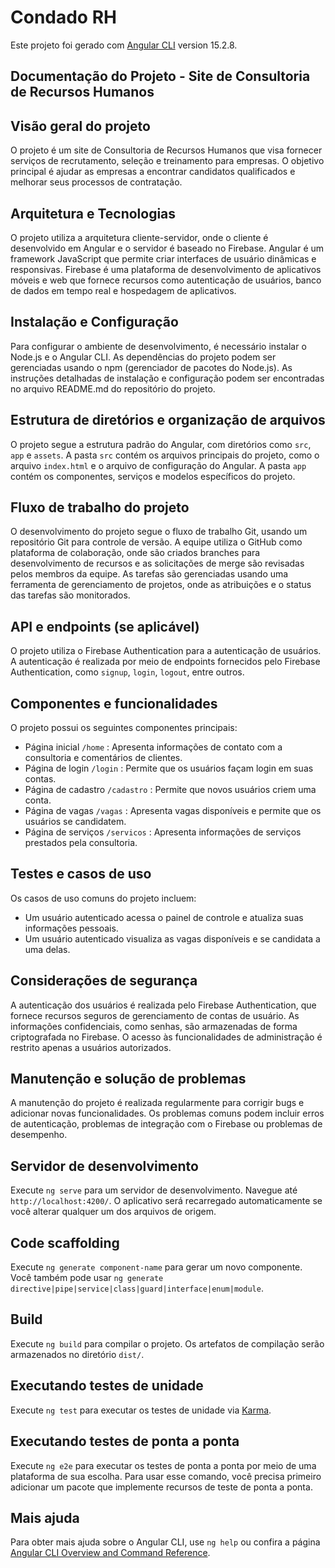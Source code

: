 # Condado RH

Este projeto foi gerado com [Angular CLI](https://github.com/angular/angular-cli) version 15.2.8.

## Documentação do Projeto - Site de Consultoria de Recursos Humanos

## Visão geral do projeto
O projeto é um site de Consultoria de Recursos Humanos que visa fornecer serviços de recrutamento, seleção e treinamento para empresas. O objetivo principal é ajudar as empresas a encontrar candidatos qualificados e melhorar seus processos de contratação.

## Arquitetura e Tecnologias
O projeto utiliza a arquitetura cliente-servidor, onde o cliente é desenvolvido em Angular e o servidor é baseado no Firebase. Angular é um framework JavaScript que permite criar interfaces de usuário dinâmicas e responsivas. Firebase é uma plataforma de desenvolvimento de aplicativos móveis e web que fornece recursos como autenticação de usuários, banco de dados em tempo real e hospedagem de aplicativos.

## Instalação e Configuração
Para configurar o ambiente de desenvolvimento, é necessário instalar o Node.js e o Angular CLI. As dependências do projeto podem ser gerenciadas usando o npm (gerenciador de pacotes do Node.js). As instruções detalhadas de instalação e configuração podem ser encontradas no arquivo README.md do repositório do projeto.

## Estrutura de diretórios e organização de arquivos
O projeto segue a estrutura padrão do Angular, com diretórios como `src`, `app` e `assets`. A pasta `src` contém os arquivos principais do projeto, como o arquivo `index.html` e o arquivo de configuração do Angular. A pasta `app` contém os componentes, serviços e modelos específicos do projeto.

## Fluxo de trabalho do projeto
O desenvolvimento do projeto segue o fluxo de trabalho Git, usando um repositório Git para controle de versão. A equipe utiliza o GitHub como plataforma de colaboração, onde são criados branches para desenvolvimento de recursos e as solicitações de merge são revisadas pelos membros da equipe. As tarefas são gerenciadas usando uma ferramenta de gerenciamento de projetos, onde as atribuições e o status das tarefas são monitorados.

## API e endpoints (se aplicável)
O projeto utiliza o Firebase Authentication para a autenticação de usuários. A autenticação é realizada por meio de endpoints fornecidos pelo Firebase Authentication, como `signup`, `login`, `logout`, entre outros.

## Componentes e funcionalidades
O projeto possui os seguintes componentes principais:
- Página inicial `/home` : Apresenta informações de contato com a consultoria e comentários de clientes.
- Página de login `/login` : Permite que os usuários façam login em suas contas.
- Página de cadastro `/cadastro` : Permite que novos usuários criem uma conta.
- Página de vagas `/vagas` : Apresenta vagas disponíveis e permite que os usuários se candidatem.
- Página de serviços `/servicos` : Apresenta informações de serviços prestados pela consultoria.

## Testes e casos de uso
Os casos de uso comuns do projeto incluem:
- Um usuário autenticado acessa o painel de controle e atualiza suas informações pessoais.
- Um usuário autenticado visualiza as vagas disponíveis e se candidata a uma delas.

## Considerações de segurança
A autenticação dos usuários é realizada pelo Firebase Authentication, que fornece recursos seguros de gerenciamento de contas de usuário. As informações confidenciais, como senhas, são armazenadas de forma criptografada no Firebase. O acesso às funcionalidades de administração é restrito apenas a usuários autorizados.

## Manutenção e solução de problemas
A manutenção do projeto é realizada regularmente para corrigir bugs e adicionar novas funcionalidades. Os problemas comuns podem incluir erros de autenticação, problemas de integração com o Firebase ou problemas de desempenho.

## Servidor de desenvolvimento

Execute `ng serve` para um servidor de desenvolvimento. Navegue até `http://localhost:4200/`. O aplicativo será recarregado automaticamente se você alterar qualquer um dos arquivos de origem.

## Code scaffolding

Execute `ng generate component-name` para gerar um novo componente. Você também pode usar `ng generate directive|pipe|service|class|guard|interface|enum|module`.

## Build

Execute `ng build` para compilar o projeto. Os artefatos de compilação serão armazenados no diretório `dist/`.

## Executando testes de unidade

Execute `ng test` para executar os testes de unidade via [Karma](https://karma-runner.github.io).

## Executando testes de ponta a ponta

Execute `ng e2e` para executar os testes de ponta a ponta por meio de uma plataforma de sua escolha. Para usar esse comando, você precisa primeiro adicionar um pacote que implemente recursos de teste de ponta a ponta.

## Mais ajuda

Para obter mais ajuda sobre o Angular CLI, use `ng help` ou confira a página [Angular CLI Overview and Command Reference](https://angular.io/cli).